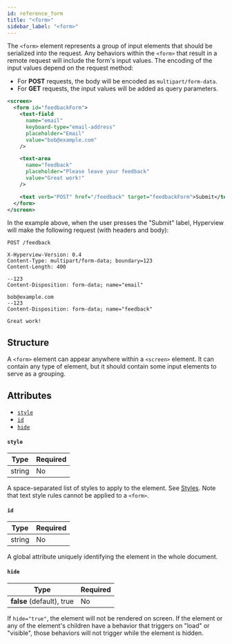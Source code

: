 ```yaml
---
id: reference_form
title: "<form>"
sidebar_label: "<form>"
---
```


The `<form>` element represents a group of input elements that should be serialized into the request. Any behaviors within the `<form>` that result in a remote request will include the form's input values. The encoding of the input values depend on the request method:

- For **POST** requests, the body will be encoded as `multipart/form-data`.
- For **GET** requests, the input values will be added as query parameters.

```xml
<screen>
  <form id="feedbackForm">
    <text-field
      name="email"
      keyboard-type="email-address"
      placeholder="Email"
      value="bob@example.com"
    />

    <text-area
      name="feedback"
      placeholder="Please leave your feedback"
      value="Great work!"
    />

    <text verb="POST" href="/feedback" target="feedbackForm">Submit</text>
  </form>
</screen>
```

In the example above, when the user presses the "Submit" label, Hyperview will make the following request (with headers and body):
```
POST /feedback

X-Hyperview-Version: 0.4
Content-Type: multipart/form-data; boundary=123
Content-Length: 400

--123
Content-Disposition: form-data; name="email"

bob@example.com
--123
Content-Disposition: form-data; name="feedback"

Great work!
```


## Structure
A `<form>` element can appear anywhere within a `<screen>` element. It can contain any type of element, but it should contain some input elements to serve as a grouping.

## Attributes
* [`style`](#style)
* [`id`](#id)
* [`hide`](#hide)

#### `style`
| Type     | Required |
| -------- | -------- |
| string   | No       |

A space-separated list of styles to apply to the element. See [Styles](/docs/reference_style). Note that text style rules cannot be applied to a `<form>`.

#### `id`
| Type     | Required |
| -------- | -------- |
| string   | No       |

A global attribute uniquely identifying the element in the whole document.

#### `hide`
| Type     | Required |
| -------- | -------- |
| **false** (default), true   | No       |

If `hide="true"`, the element will not be rendered on screen. If the element or any of the element's children have a behavior that triggers on "load" or "visible", those behaviors will not trigger while the element is hidden.
